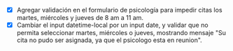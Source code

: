 - [x] Agregar validación en el formulario de psicología para impedir citas los martes, miércoles y jueves de 8 am a 11 am.
- [x] Cambiar el input datetime-local por un input date, y validar que no permita seleccionar martes, miércoles o jueves, mostrando mensaje "Su cita no pudo ser asignada, ya que el psicologo esta en reunion".
